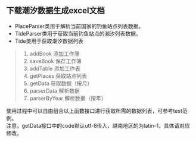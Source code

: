 ## 下载潮汐数据生成excel文档

* PlaceParser类用于解析当前国家的钓鱼站点列表数据。  
* TideParser类用于获取当前钓鱼站点的潮汐列表数据。  
* Tide类用于获取潮汐数据列表  
>   1. addBook      添加工作簿
>   2. saveBook     保存工作簿
>   3. addTable     添加工作表
>   4. getPlaces    获取站点列表
>   5. getData      获取数据（按月）
>   6. parserData   解析数据
>   7. parserByYear 解析数据（按年）    

使用过程中可以自由组合以上函数接口进行获取所需的数据列表，可参考test范例。  
注意，getData接口中的code默认utf-8传入，越南地区的为latin-1，具体请对应修改。
